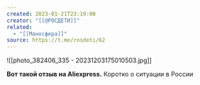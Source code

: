 ```yaml
---
created: 2023-01-21T23:19:00
creator: "[[@РОСДЕТИ]]"
related:
  - "[[Маносфера]]"
source: https://t.me/rosdeti/62
---
```


![[photo_382406_335 - 20231203175010503.jpg]]

**Вот такой отзыв на Aliexpress.** Коротко о ситуации в России
